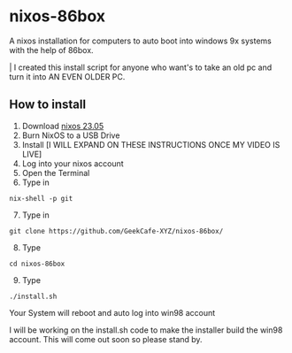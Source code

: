 # nixos-86box
A nixos installation for computers to auto boot into windows 9x systems with the help of 86box.

| I created this install script for anyone who want's to take an old pc and turn it into AN EVEN OLDER PC. 

## How to install
1. Download [nixos 23.05](https://nixos.org/download)
2. Burn NixOS to a USB Drive
3. Install [I WILL EXPAND ON THESE INSTRUCTIONS ONCE MY VIDEO IS LIVE]
4. Log into your nixos account
5. Open the Terminal
6. Type in 
```
nix-shell -p git
```
7. Type in 
```
git clone https://github.com/GeekCafe-XYZ/nixos-86box/
```
8. Type
```
cd nixos-86box
```
9. Type
```
./install.sh
```
Your System will reboot and auto log into win98 account

I will be working on the install.sh code to make the installer build the win98 account. This will come out soon so please stand by.
